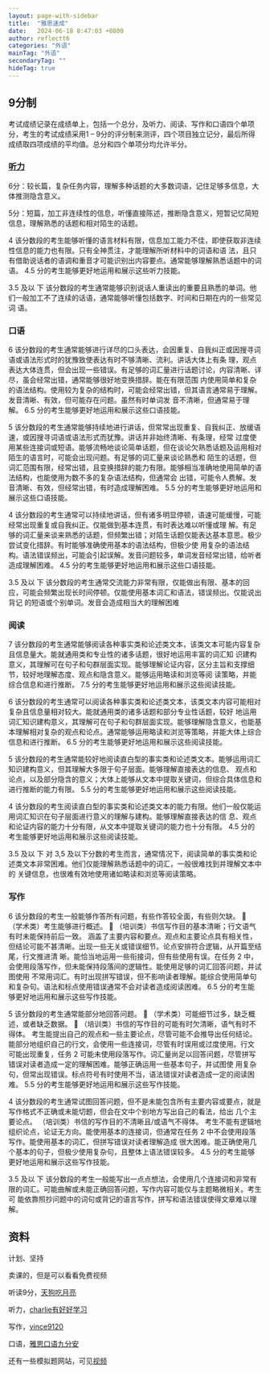 ```yaml
---
layout: page-with-sidebar
title:  "雅思速成"
date:   2024-06-18 8:47:03 +0800
author: reflectt6
categories: "外语"
mainTag: "外语"
secondaryTag: ""
hideTag: true
---
```


## 9分制

考试成绩记录在成绩单上，包括一个总分，及听力、阅读、写作和口语四个单项分，考生的考试成绩采用1 – 9分的评分制来测评，四个项目独立记分，最后所得成绩取四项成绩的平均值。总分和四个单项分均允许半分。

### [听力](https://www.chinaielts.org/pdf/score_grade/listen.pdf)

6分：较长篇，复杂任务内容，理解多种话题的大多数词语，记住足够多信息，大体推测隐含意义。

5分：短篇，加工非连续性的信息，听懂直接陈述，推断隐含意义，短暂记忆简短信息，理解熟悉的话题和相对陌生的话题。

4 该分数段的考生能够听懂的语言材料有限，信息加工能力不佳，即使获取非连续性信息的能力也有限。只有全神贯注，才能理解所听材料中的词语和语 法，且只有借助说话者的语调和重音才可能识别出内容要点。通常能够理解熟悉话题中的词语。 4.5 分的考生能够更好地运用和展示这些听力技能。 

3.5 及以 下 该分数段的考生通常能够识别说话人重读出的重要且熟悉的单词。他们一般加工不了连续的话语，通常能够听懂包括数字、时间和日期在内的一些常见词 语。

### 口语

6 该分数段的考生通常能够进行详尽的口头表达，会因重复、自我纠正或因搜寻词语或语法形式时的犹豫致使表达有时不够清晰、流利。讲话大体上有条 理，观点表达大体连贯，但会出现一些错误。有足够的词汇量进行话题讨论，内容清晰、详尽，虽会经常出错，通常能够很好地变换措辞。能在有限范围 内使用简单和复杂的语法结构。使用较为复杂的结构时，可能会经常出错，但其语言通常易于理解。发音清晰、有效，但可能存在问题。虽然有时单词发 音不清晰，但通常易于理解。 6.5 分的考生能够更好地运用和展示这些口语技能。 

5 该分数段的考生通常能够持续地进行讲话，但常常出现重复、自我纠正、放缓语速，或因搜寻词语或语法形式而犹豫。讲话并非始终清晰、有条理，经常 过度使用某些连接词或短语。能够流畅地谈论简单话题，但在谈论欠熟悉话题及运用相对陌生的语言时，可能会出现问题。有足够的词汇量来谈论熟悉和 陌生的话题，但词汇范围有限，经常出错，且变换措辞的能力有限。能够相当准确地使用简单的语法结构，也能使用为数不多的复杂语法结构，但通常会 出错，可能令人费解。发音清晰、有效，但经常出错，有时造成理解困难。 5.5 分的考生能够更好地运用和展示这些口语技能。 

4 该分数段的考生通常可以持续地讲话，但有诸多明显停顿，语速可能缓慢，可能经常出现重复或自我纠正。仅能做到基本连贯，有时表达难以听懂或理 解。有足够的词汇量来谈来熟悉的话题，但频繁出错；对陌生话题仅能表达基本意思。极少尝试变化措辞。有时能够准确使用基本的语法结构，但极少使 用复杂的语法结构。语法错误频出，可能会引起误解。发音问题较多，单词发音经常出错，给听者造成理解困难。 4.5 分的考生能够更好地运用和展示这些口语技能。 

3.5 及以 下 该分数段的考生通常交流能力非常有限，仅能做出有限、基本的回应，可能会频繁出现长时间停顿。仅能使用基本词汇和语法，错误频出。仅能说出背记 的短语或个别单词。发音会造成相当大的理解困难

### 阅读

7 该分数段的考生通常能够阅读各种事实类和论述类文本，该类文本可能内容复杂且信息量大。能就通用类和专业性的诸多话题，很好地运用丰富的词汇知 识建构意义，其理解可在句子和句群层面实现。能够理解论证内容，区分主旨和支撑细节，较好地理解态度、观点和隐含意义。能够运用略读和浏览等阅 读策略，并能综合信息和进行推断。 7.5 分的考生能够更好地运用和展示这些阅读技能。 

6 该分数段的考生通常可以阅读各种事实类和论述类文本，该类文本内容可能相对复杂且信息量相对较大。能就通用类的诸多话题和部分专业性话题，较好 地运用词汇知识建构意义，其理解可在句子和句群层面实现。能够理解隐含意义，也能基本理解相对复杂的观点和论点。通常能够运用略读和浏览等策略，并能大体上综合信息和进行推断。 6.5 分的考生能够更好地运用和展示这些阅读技能。 

5 该分数段的考生通常能较好地阅读直白型的事实类和论述类文本。能够运用词汇知识建构意义，但其理解大多限于句子层面。能够理解直接表达的信息、 观点和论点，以及部分隐含的意义；大体上能够从文本中提取关键词，但综合具体信息和进行推断的能力有限。 5.5 分的考生能够更好地运用和展示这些阅读技能。 

4 该分数段的考生阅读直白型的事实类和论述类文本的能力有限。他们一般仅能运用词汇知识在句子层面进行意义的理解与建构。能够理解直接表达的信 息、观点和论证内容的能力十分有限，从文本中提取关键词的能力也十分有限。 4.5 分的考生能够更好地运用和展示这些阅读技能。 

3.5 及以 下 对 3,5 及以下分数的考生而言，通常情况下，阅读简单的事实类和论述类文本非常困难。他们仅能理解熟悉话题中的词汇，一般很难找到并理解文本中的 关键信息，也很难有效地使用诸如略读和浏览等阅读策略。

### 写作

6 该分数段的考生一般能够作答所有问题，有些作答较全面，有些则欠缺。  （学术类）考生能够进行概述。  （培训类）书信写作目的基本清晰；行文语气有时未能保持前后一致。 涵盖了主要内容和要点。观点和主要论点具有相关性，但结论可能不甚清晰。出现一些无关或错误细节。论点安排符合逻辑，从开篇至结尾，行文推进清 晰。能恰当地运用一些衔接词，但有些使用有误。在任务 2 中，会使用段落写作，但未能保持段落间的逻辑性。能使用足够的词汇回答问题，并试图使用 不常用词汇。有时出现拼写错误，但不影响读者理解。能综合使用简单句和复杂句。语法和标点使用错误通常不会对读者造成阅读困难。 6.5 分的考生能够更好地运用和展示这些写作技能。

5 该分数段的考生通常能部分地回答问题。  （学术类）可能细节过多，缺乏概述，或者缺乏数据。  （培训类）书信的写作目的可能有时欠清晰，语气有时不得体。 考生能提出自己的观点和一些主要论点，尽管可能不会推导出任何结论。能部分地组织自己的行文，会使用一些连接词，尽管有时误用或过度使用。行文 可能出现重复，任务 2 可能未使用段落写作。词汇量尚足以回答问题，尽管拼写错误对读者造成一定的理解困难。能够正确运用一些基本句子，并试图使 用复杂句，但常出现错误。标点符号有时使用不当，语法错误对读者造成一定的阅读困难。 5.5 分的考生能够更好地运用和展示这些写作技能。 

4 该分数段的考生通常试图回答问题，但不是未能包含所有主要内容或要点，就是写作格式不正确或未能切题，但会在文中个别地方写出自己的看法，给出 几个主要论点。 （培训类）书信的写作目的不清晰且/或语气不得体。 考生不能有逻辑地组织论点，论证无方向。能使用基本的连接词，但通常在任务 2 中不会使用段落写作。能使用基本的词汇，但拼写错误对读者理解造成 很大困难。能正确使用几个基本的句子，但极少使用复杂句，且整体上语法错误较多。 4.5 分的考生能够更好地运用和展示这些写作技能。 

3.5 及以 下 该分数段的考生一般能写出一点点想法，会使用几个连接词和非常有限的词汇。可能曲解或未能正确回答问题，写作内容可能仅与主题略微相关。考生可 能依靠照抄问题中的词句或背记的语言写作，拼写和语法错误使得文章难以理解。



## 资料

计划、坚持



卖课的，但是可以看看免费视频

听读9分，[天狗吃月亮](https://search.bilibili.com/all?vt=99143014&keyword=%E5%A4%A9%E7%8B%97%E5%90%83%E6%9C%88%E4%BA%AE128&search_source=1)

听力，[charlie有好好学习](https://space.bilibili.com/473413114?spm_id_from=333.337.0.0)

写作，[vince9120](https://search.bilibili.com/all?keyword=vince9120&search_source=1)

口语，[雅思口语九分安](https://search.bilibili.com/all?keyword=%E9%9B%85%E6%80%9D%E5%8F%A3%E8%AF%AD%E4%B9%9D%E5%88%86%E5%AE%89&search_source=1)



还有一些模拟题网站，可见[视频](https://www.bilibili.com/video/BV1om421N7ZH/?spm_id_from=333.337.top_right_bar_window_history.content.click)
